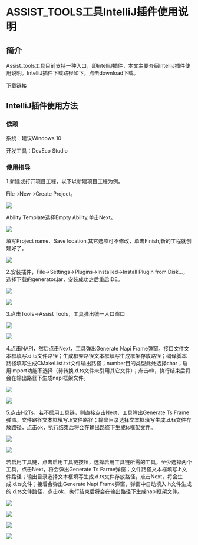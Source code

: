 # ASSIST_TOOLS工具IntelliJ插件使用说明

## 简介

Assist_tools工具目前支持一种入口，即IntelliJ插件，本文主要介绍IntelliJ插件使用说明。IntelliJ插件下载路径如下，点击download下载。

[下载链接](https://plugins.jetbrains.com/plugin/21430-assist-tools/edit/versions)

## IntelliJ插件使用方法

### 依赖

系统：建议Windows 10

开发工具：DevEco Studio

### 使用指导

1.新建或打开项目工程，以下以新建项目工程为例。

File->New->Create Project。

![](../figures/DevEco_step_newFile.png)

Ability Template选择Empty Ability,单击Next。

![](../figures/DevEco_step_firstNext.png)

填写Project name、Save location,其它选项可不修改，单击Finish,新的工程就创建好了。

![](../figures/DevEco_step_finish.png)

2.安装插件，File->Settings->Plugins->Installed->Install Plugin from Disk...，选择下载的generator.jar，安装成功之后重启IDE。

![](../figures/DevEco_step_pluginsOk.png)

![](../figures/DevEco_step_napiPlugins.png)

3.点击Tools->Assist Tools，工具弹出统一入口窗口

![](../figures/DevEco_step_assist.png)

![](../figures/DevEco_step_assist_frame.png)

4.点击NAPI，然后点击Next，工具弹出Generate Napi Frame弹窗。接口文件文本框填写.d.ts文件路径；生成框架路径文本框填写生成框架存放路径；编译脚本路径填写生成CMakeList.txt文件输出路径；number目的类型此处选择char；启用import功能不选择（待转换.d.ts文件未引用其它文件）；点击ok，执行结束后将会在输出路径下生成napi框架文件。

![](../figures/DevEco_step_assist_napiGenerate.png)

![](../figures/DevEco_step_assist_napiGenerateSuccess.png)



5.点击H2Ts，若不启用工具链，则直接点击Next，工具弹出Generate Ts Frame弹窗。文件路径文本框填写.h文件路径；输出目录选择文本框填写生成.d.ts文件存放路径，点击ok，执行结束后将会在输出路径下生成ts框架文件。

![](../figures/DevEco_step_assist_tsGenerate.png)

![](../figures/DevEco_step_assist_tsGenerateSuccess.png)

若启用工具链，点击启用工具链按钮，选择启用工具链所需的工具，至少选择两个工具，点击Next，将会弹出Generate Ts Farme弹窗；文件路径文本框填写.h文件路径；输出目录选择文本框填写生成.d.ts文件存放路径，点击Next，将会生成.d.ts文件；接着会弹出Generate Napi Frame弹窗，弹窗中自动填入.h文件生成的.d.ts文件路径，点击ok，执行结束后将会在输出路径下生成napi框架文件。

![](../figures/DevEco_step_assist_importToolChain.png)

![](../figures/DevEco_step_assist_tsNapiGenerate.png)

![](../figures/DevEco_step_assist_tsNapiGenerate2.png)

![](../figures/DevEco_step_assist_napiGenerateSuccess.png)
